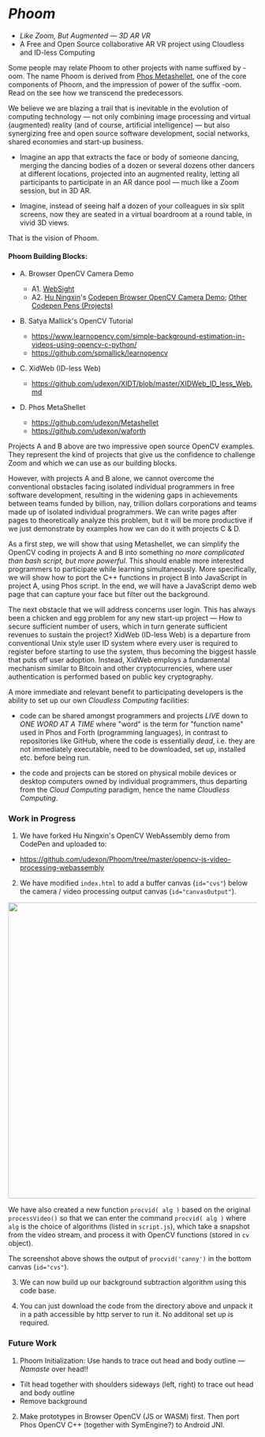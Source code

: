 # _Phoom_
- _Like Zoom, But Augmented &mdash; 3D AR VR_
- A Free and Open Source collaborative AR VR project using Cloudless and ID-less Computing

Some people may relate Phoom to other projects with name suffixed by -oom. The name Phoom is derived from [Phos Metashellet](https://github.com/udexon/Metashellet), one of the core components of Phoom, and the impression of power of the suffix -oom. Read on the see how we transcend the predecessors.

We believe we are blazing a trail that is inevitable in the evolution of computing technology &mdash; not only combining image processing and virtual (augmented) reality (and of course, artificial intelligence) &mdash; but also synergizing free and open source software development, social networks, shared economies and start-up business.

- Imagine an app that extracts the face or body of someone dancing, merging the dancing bodies of a dozen or several dozens other dancers at different locations, projected into an augmented reality, letting all participants to participate in an AR dance pool &mdash; much like a Zoom session, but in 3D AR.

- Imagine, instead of seeing half a dozen of your colleagues in six split screens, now they are seated in a virtual boardroom at a round table, in vivid 3D views.

That is the vision of Phoom.


#### Phoom Building Blocks:

- A. Browser OpenCV Camera Demo
  - A1. [WebSight](https://david.blob.core.windows.net/idt2019/wasm/index-video.html)
  - A2. [Hu Ningxin](https://github.com/huningxin)'s [Codepen Browser OpenCV Camera Demo](https://codepen.io/huningxin/pen/wqBvRo); [Other Codepen Pens (Projects)](https://codepen.io/huningxin/pens/public?grid_type=list)

- B. Satya Mallick's OpenCV Tutorial 
  - https://www.learnopencv.com/simple-background-estimation-in-videos-using-opencv-c-python/
  - https://github.com/spmallick/learnopencv
  
- C. XidWeb (ID-less Web)
  - https://github.com/udexon/XIDT/blob/master/XIDWeb_ID_less_Web.md

- D. Phos MetaShellet 
  - https://github.com/udexon/Metashellet
  - https://github.com/udexon/waforth

Projects A and B above are two impressive open source OpenCV examples. They represent the kind of projects that give us the confidence to challenge Zoom and which we can use as our building blocks.

However, with projects A and B alone, we cannot overcome the conventional obstacles facing isolated individual programmers in  free software development, resulting in the widening gaps in achievements between teams funded by billion, nay, trillion dollars corporations and teams made up of isolated individual programmers. We can write pages after pages to theoretically analyze this problem, but it will be more productive if we just demonstrate by examples how we can do it with projects C & D.

As a first step, we will show that using Metashellet, we can simplify the OpenCV coding in projects A and B into something _no more complicated than bash script, but more powerful_. This should enable more interested programmers to participate while learning simultaneously. More specifically, we will show how to port the C++ functions in project B into JavaScript in project A, using Phos script. In the end, we will have a JavaScript demo web page that can capture your face but filter out the background.

The next obstacle that we will address concerns user login. This has always been a chicken and egg problem for any new start-up project &mdash; How to secure sufficient number of users, which in turn generate sufficient revenues to sustain the project? XidWeb (ID-less Web) is a departure from conventional Unix style user ID system where every user is required to register before starting to use the system, thus becoming the biggest hassle that puts off user adoption. Instead, XidWeb employs a fundamental mechanism similar to Bitcoin and other cryptocurrencies, where user authentication is performed based on public key cryptography. 

A more immediate and relevant benefit to participating developers is the ability to set up our own _Cloudless Computing_ facilities:

- code can be shared amongst programmers and projects _LIVE_ down to _ONE WORD AT A TIME_ where "word" is the term for "function name" used in Phos and Forth (programming languages), in contrast to repositories like GitHub, where the code is essentially _dead_, i.e. they are not immediately executable, need to be downloaded, set up, installed etc. before being run.

- the code and projects can be stored on physical mobile devices or desktop computers owned by individual programmers, thus departing from the _Cloud Computing_ paradigm, hence the name _Cloudless Computing_.



### Work in Progress

1. We have forked Hu Ningxin's OpenCV WebAssembly demo from CodePen and uploaded to:
- https://github.com/udexon/Phoom/tree/master/opencv-js-video-processing-webassembly

2. We have modified `index.html` to add a buffer canvas (`id="cvs"`) below the camera / video processing output canvas (`id="canvasOutput"`). 

<img src="https://github.com/udexon/Phoom/blob/master/room.png" width=600>

We have also created a new function `procvid( alg )` based on the original `processVideo()` so that we can enter the command `procvid( alg )` where `alg` is the choice of algorithms (listed in `script.js`), which take a snapshot from the video stream, and process it with OpenCV functions (stored in `cv` object).

The screenshot above shows the output of `procvid('canny')` in the bottom canvas (`id="cvs"`).

3. We can now build up our background subtraction algorithm using this code base.

4. You can just download the code from the directory above and unpack it in a path accessible by http server to run it. No additonal set up is required.


### Future Work

1. Phoom Initialization: Use hands to trace out head and body outline &mdash; _Namaste_ over head!!
  - Tilt head together with shoulders sideways (left, right) to trace out head and body outline
  - Remove background
  
2. Make prototypes in Browser OpenCV (JS or WASM) first. Then port Phos OpenCV C++ (together with SymEngine?) to Android JNI. 





